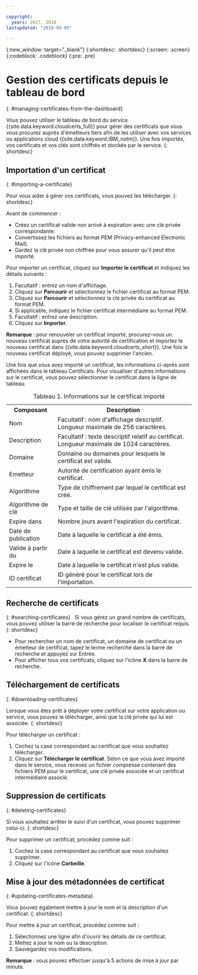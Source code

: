 ```yaml
---

copyright:
  years: 2017, 2018
lastupdated: "2018-09-05"

---
```

{:new_window: target="_blank"}
{:shortdesc: .shortdesc}
{:screen: .screen}
{:codeblock: .codeblock}
{:pre: .pre}

# Gestion des certificats depuis le tableau de bord
{: #managing-certificates-from-the-dashboard}

Vous pouvez utiliser le tableau de bord du service {{site.data.keyword.cloudcerts_full}} pour gérer des certificats que vous vous procurez auprès d'émetteurs tiers afin de les utiliser avec vos services ou applications cloud {{site.data.keyword.IBM_notm}}. Une fois importés, vos certificats et vos clés sont chiffrés et stockés par le service.
{: shortdesc}

## Importation d'un certificat
{: #importing-a-certificate}

Pour vous aider à gérer vos certificats, vous pouvez les télécharger.
{: shortdesc}

Avant de commencer :

* Créez un certificat valide non arrivé à expiration avec une clé privée correspondante.
* Convertissez les fichiers au format PEM (Privacy-enhanced Electronic Mail).
* Gardez la clé privée non chiffrée pour vous assurer qu'il peut être importé.

Pour importer un certificat, cliquez sur **Importer le certificat** et indiquez les détails suivants : 
1. Facultatif : entrez un nom d'affichage.
2. Cliquez sur **Parcourir** et sélectionnez le fichier certificat au format PEM.
3. Cliquez sur **Parcourir** et sélectionnez la clé privée du certificat au format PEM.
4. Si applicable, indiquez le fichier certificat intermédiaire au format PEM.
5. Facultatif : entrez une description.
6. Cliquez sur **Importer**.  

**Remarque** : pour renouveler un certificat importé, procurez-vous un nouveau certificat auprès de votre autorité de certification et importez le nouveau certificat dans {{site.data.keyword.cloudcerts_short}}. Une fois le nouveau certificat déployé, vous pouvez supprimer l'ancien.

Une fois que vous avez importé un certificat, les informations ci-après sont affichées dans le tableau Certificats. Pour visualiser d'autres informations sur le certificat, vous pouvez sélectionner le certificat dans la ligne de tableau.

<table>
<caption> Tableau 1. Informations sur le certificat importé </caption>
  <tr>
    <th> Composant </th>
    <th> Description </th>
  </tr>
  <tr>
    <td>Nom</td>
    <td>Facultatif : nom d'affichage descriptif. Longueur maximale de 256 caractères. </td>
    
  </tr>
  <tr>
    <td>Description</td>
    <td>Facultatif : texte descriptif relatif au certificat. Longueur maximale de 1024 caractères.</td>
  </tr>
  <tr>
    <td>Domaine</td>
    <td>Domaine ou domaines pour lesquels le certificat est valide. </td>
  </tr>
  <tr>
    <td>Emetteur</td>
    <td>Autorité de certification ayant émis le certificat.</td>
  </tr>
  <tr>
    <td>Algorithme</td>
    <td>Type de chiffrement par lequel le certificat est créé. </td>
  </tr>
  <tr>
    <td>Algorithme de clé</td>
    <td>Type et taille de clé utilisés par l'algorithme. </td>
  </tr>
  <tr>
    <td>Expire dans </td>
    <td>Nombre jours avant l'expiration du certificat. </td>
  </tr>
  <tr>
    <td>Date de publication</td>
    <td>Date à laquelle le certificat a été émis. </td>
  </tr>
  <tr>
    <td>Valide à partir du</td>
    <td>Date à laquelle le certificat est devenu valide. </td>
  </tr>
  <tr>
    <td>Expire le</td>
    <td>Date à laquelle le certificat n'est plus valide. </td>
  </tr>
  <tr>
    <td>ID certificat</td>
    <td>ID généré pour le certificat lors de l'importation. </td>
  </tr>
</table>

## Recherche de certificats
{: #searching-certificates}
 
Si vous gérez un grand nombre de certificats, vous pouvez utiliser la barre de recherche pour localiser le certificat requis.
{: shortdesc}
 
-   Pour rechercher un nom de certificat, un domaine de certificat ou un émetteur de certificat, tapez le terme recherché dans la barre de recherche et appuyez sur Entrée.
-   Pour afficher tous vos certificats, cliquez sur l'icône **X** dans la barre de recherche.

## Téléchargement de certificats
{: #downloading-certificates}

Lorsque vous êtes prêt à déployer votre certificat sur votre application ou service, vous pouvez le télécharger, ainsi que la clé privée qui lui est associée.
{: shortdesc}

Pour télécharger un certificat :

1. Cochez la case correspondant au certificat que vous souhaitez télécharger.
2. Cliquez sur **Télécharger le certificat**. Selon ce que vous avez importé dans le service, vous recevez un fichier compressé contenant des fichiers PEM pour le certificat, une clé privée associée et un certificat intermédiaire associé.


## Suppression de certificats
{: #deleting-certificates}

Si vous souhaitez arrêter le suivi d'un certificat, vous pouvez supprimer celui-ci.
{: shortdesc}  

Pour supprimer un certificat, procédez comme suit :

1. Cochez la case correspondant au certificat que vous souhaitez supprimer.
2. Cliquez sur l'icône **Corbeille**.

## Mise à jour des métadonnées de certificat
{: #updating-certificates-metadata}

Vous pouvez également mettre à jour le nom et la description d'un certificat.
{: shortdesc}

Pour mettre à jour un certificat, procédez comme suit :

1. Sélectionnez une ligne afin d'ouvrir les détails de ce certificat.
2. Mettez à jour le nom ou la description.
3. Sauvegardez vos modifications.

**Remarque** : vous pouvez effectuer jusqu'à 5 actions de mise à jour par minute.
